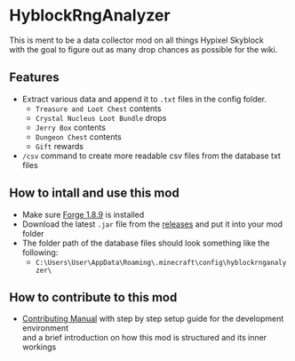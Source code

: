 # HyblockRngAnalyzer
This is ment to be a data collector mod on all things Hypixel Skyblock  
with the goal to figure out as many drop chances as possible for the wiki.

## Features
- Extract various data and append it to `.txt` files in the config folder.
    - `Treasure and Loot Chest` contents
    - `Crystal Nucleus Loot Bundle` drops
    - `Jerry Box` contents
    - `Dungeon Chest` contents
    - `Gift` rewards
- `/csv` command to create more readable csv files from the database txt files

## How to intall and use this mod
- Make sure [Forge 1.8.9](https://files.minecraftforge.net/net/minecraftforge/forge/index_1.8.9.html) is installed
- Download the latest `.jar` file from the [releases](https://github.com/doej1367/HyblockRngAnalyzer/releases) and put it into your mod folder
- The folder path of the database files should look something like the following:
    - `C:\Users\User\AppData\Roaming\.minecraft\config\hyblockrnganalyzer\`

## How to contribute to this mod
- [Contributing Manual](CONTRIBUTING.md) with step by step setup guide for the development environment  
and a brief introduction on how this mod is structured and its inner workings
